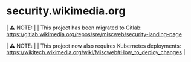 # security.wikimedia.org

| :warning: NOTE: |
| This project has been migrated to Gitlab: https://gitlab.wikimedia.org/repos/sre/miscweb/security-landing-page

| :warning: NOTE: |
| This project now also requires Kubernetes deployments: https://wikitech.wikimedia.org/wiki/Miscweb#How_to_deploy_changes |
